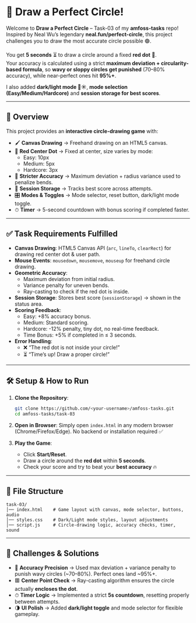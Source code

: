 # 🎨 Draw a Perfect Circle!  

Welcome to **Draw a Perfect Circle** – Task-03 of my **amfoss-tasks** repo!  
Inspired by Neal Wu’s legendary **neal.fun/perfect-circle**, this project challenges you to draw the most accurate circle possible 🟢.  

You get **5 seconds** ⏳ to draw a circle around a fixed **red dot** 🎯.  
Your accuracy is calculated using a strict **maximum deviation + circularity-based formula**, so **wavy or sloppy circles get punished** (70–80% accuracy), while near-perfect ones hit **95%+**.  

I also added **dark/light mode 🌙☀️**, **mode selection (Easy/Medium/Hardcore)** and **session storage for best scores**.  

---

## 📖 Overview  

This project provides an **interactive circle-drawing game** with:  

- 🖌 **Canvas Drawing** → Freehand drawing on an HTML5 canvas.  
- 🎯 **Red Center Dot** → Fixed at center, size varies by mode:  
  - Easy: 10px  
  - Medium: 5px  
  - Hardcore: 3px  
- 📏 **Stricter Accuracy** → Maximum deviation + radius variance used to penalize bends.  
- 💾 **Session Storage** → Tracks best score across attempts.  
- 🎛 **Modes & Toggles** → Mode selector, reset button, dark/light mode toggle.  
- ⏱ **Timer** → 5-second countdown with bonus scoring if completed faster.  

---

## ✅ Task Requirements Fulfilled  

- **Canvas Drawing**: HTML5 Canvas API (`arc`, `lineTo`, `clearRect`) for drawing red center dot & user path.  
- **Mouse Events**: `mousedown`, `mousemove`, `mouseup` for freehand circle drawing.  
- **Geometric Accuracy**:  
  - Maximum deviation from initial radius.  
  - Variance penalty for uneven bends.  
  - Ray-casting to check if the red dot is inside.  
- **Session Storage**: Stores best score (`sessionStorage`) → shown in the status area.  
- **Scoring Feedback**:  
  - Easy: +8% accuracy bonus.  
  - Medium: Standard scoring.  
  - Hardcore: -12% penalty, tiny dot, no real-time feedback.  
  - Time Bonus: +5% if completed in ≤ 3 seconds.  
- **Error Handling**:  
  - ❌ “The red dot is not inside your circle!”  
  - ⏳ “Time’s up! Draw a proper circle!”  

---

## 🛠 Setup & How to Run  

1. **Clone the Repository**:  
   ```bash
   git clone https://github.com/<your-username>/amfoss-tasks.git
   cd amfoss-tasks/task-03
   ```

2. **Open in Browser**:
   Simply open `index.html` in any modern browser (Chrome/Firefox/Edge).
   No backend or installation required ✅

3. **Play the Game**:

   * Click **Start/Reset**.
   * Draw a circle around the **red dot** within **5 seconds**.
   * Check your score and try to beat your **best accuracy** 🔥

---

## 📂 File Structure

```
task-03/
│── index.html    # Game layout with canvas, mode selector, buttons, audio
│── styles.css    # Dark/Light mode styles, layout adjustments
│── script.js     # Circle-drawing logic, accuracy checks, timer, sound
```

---

## 🐛 Challenges & Solutions

* 🎯 **Accuracy Precision** → Used max deviation + variance penalty to punish wavy circles (\~70–80%). Perfect ones land \~95%+.
* 🟥 **Center Point Check** → Ray-casting algorithm ensures the circle actually **encloses the dot**.
* ⏱ **Timer Logic** → Implemented a strict **5s countdown**, resetting properly between attempts.
* 🌗 **UI Polish** → Added **dark/light toggle** and mode selector for flexible gameplay.

